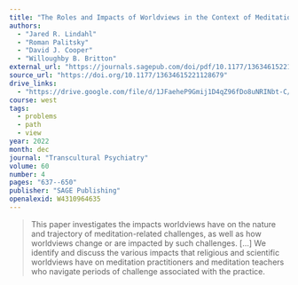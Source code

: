 ```yaml
---
title: "The Roles and Impacts of Worldviews in the Context of Meditation-Related Challenges"
authors:
  - "Jared R. Lindahl"
  - "Roman Palitsky"
  - "David J. Cooper"
  - "Willoughby B. Britton"
external_url: "https://journals.sagepub.com/doi/pdf/10.1177/13634615221128679?download=true"
source_url: "https://doi.org/10.1177/13634615221128679"
drive_links:
  - "https://drive.google.com/file/d/1JFaeheP9Gmij1D4qZ96fDo8uNRINbt-C/view?usp=drivesdk"
course: west
tags:
  - problems
  - path
  - view
year: 2022
month: dec
journal: "Transcultural Psychiatry"
volume: 60
number: 4
pages: "637--650"
publisher: "SAGE Publishing"
openalexid: W4310964635
---
```


> This paper investigates the impacts worldviews have on the nature and trajectory of meditation-related challenges, as well as how worldviews change or are impacted by such challenges.
> [...]
> We identify and discuss the various impacts that religious and scientific worldviews have on meditation practitioners and meditation teachers who navigate periods of challenge associated with the practice.

